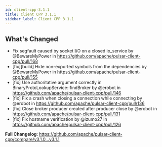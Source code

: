 ```yaml
---
id: client-cpp-3.1.1
title: Client CPP 3.1.1
sidebar_label: Client CPP 3.1.1
---
```


## What's Changed
* Fix segfault caused by socket I/O on a closed io_service by @BewareMyPower in https://github.com/apache/pulsar-client-cpp/pull/168
* [fix][build] Hide non-exported symbols from the dependencies by @BewareMyPower in https://github.com/apache/pulsar-client-cpp/pull/155
* [fix] Use authoritative argument correctly in BinaryProtoLookupService::findBroker by @erobot in https://github.com/apache/pulsar-client-cpp/pull/146
* [fix] Fix a crash when closing a connection while connecting by @erobot in https://github.com/apache/pulsar-client-cpp/pull/136
* [fix] Close broker producer created after producer close by @erobot in https://github.com/apache/pulsar-client-cpp/pull/131
* [fix] Fix hostname verification by @izumo27 in https://github.com/apache/pulsar-client-cpp/pull/126

**Full Changelog**: https://github.com/apache/pulsar-client-cpp/compare/v3.1.0...v3.1.1
